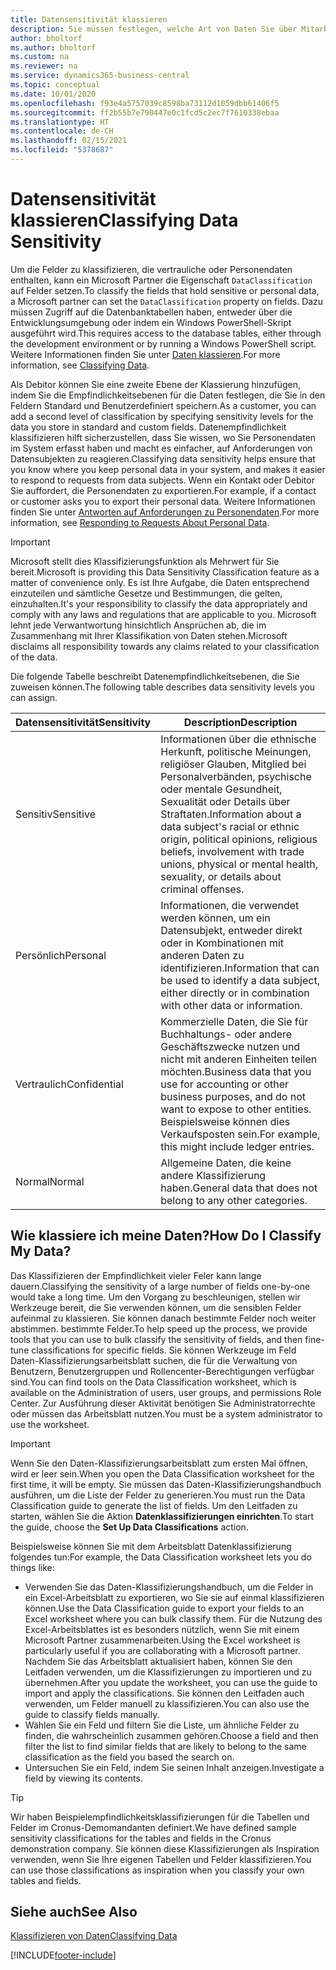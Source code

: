 ```yaml
---
title: Datensensitivität klassieren
description: Sie müssen festlegen, welche Art von Daten Sie über Mitarbeiter speichern, sodass Sie sich auf Datensubjektanforderungen reagieren können.
author: bholtorf
ms.author: bholtorf
ms.custom: na
ms.reviewer: na
ms.service: dynamics365-business-central
ms.topic: conceptual
ms.date: 10/01/2020
ms.openlocfilehash: f93e4a5757039c8598ba73112d1059dbb61406f5
ms.sourcegitcommit: ff2b55b7e790447e0c1fcd5c2ec7f7610338ebaa
ms.translationtype: HT
ms.contentlocale: de-CH
ms.lasthandoff: 02/15/2021
ms.locfileid: "5378687"
---
```

# <a name="classifying-data-sensitivity"></a><span data-ttu-id="172ca-103">Datensensitivität klassieren</span><span class="sxs-lookup"><span data-stu-id="172ca-103">Classifying Data Sensitivity</span></span>
<span data-ttu-id="172ca-104">Um die Felder zu klassifizieren, die vertrauliche oder Personendaten enthalten, kann ein Microsoft Partner die Eigenschaft ```DataClassification``` auf Felder setzen.</span><span class="sxs-lookup"><span data-stu-id="172ca-104">To classify the fields that hold sensitive or personal data, a Microsoft partner can set the ```DataClassification``` property on fields.</span></span> <span data-ttu-id="172ca-105">Dazu müssen Zugriff auf die Datenbanktabellen haben, entweder über die Entwicklungsumgebung oder indem ein Windows PowerShell-Skript ausgeführt wird.</span><span class="sxs-lookup"><span data-stu-id="172ca-105">This requires access to the database tables, either through the development environment or by running a Windows PowerShell script.</span></span> <span data-ttu-id="172ca-106">Weitere Informationen finden Sie unter [Daten klassieren](/dynamics365/business-central/dev-itpro/developer/devenv-classifying-data).</span><span class="sxs-lookup"><span data-stu-id="172ca-106">For more information, see [Classifying Data](/dynamics365/business-central/dev-itpro/developer/devenv-classifying-data).</span></span>  

<span data-ttu-id="172ca-107">Als Debitor können Sie eine zweite Ebene der Klassierung hinzufügen, indem Sie die Empfindlichkeitsebenen für die Daten festlegen, die Sie in den Feldern Standard und Benutzerdefiniert speichern.</span><span class="sxs-lookup"><span data-stu-id="172ca-107">As a customer, you can add a second level of classification by specifying sensitivity levels for the data you store in standard and custom fields.</span></span> <span data-ttu-id="172ca-108">Datenempfindlichkeit klassifizieren hilft sicherzustellen, dass Sie wissen, wo Sie Personendaten im System erfasst haben und macht es einfacher, auf Anforderungen von Datensubjekten zu reagieren.</span><span class="sxs-lookup"><span data-stu-id="172ca-108">Classifying data sensitivity helps ensure that you know where you keep personal data in your system, and makes it easier to respond to requests from data subjects.</span></span> <span data-ttu-id="172ca-109">Wenn ein Kontakt oder Debitor Sie auffordert, die Personendaten zu exportieren.</span><span class="sxs-lookup"><span data-stu-id="172ca-109">For example, if a contact or customer asks you to export their personal data.</span></span> <span data-ttu-id="172ca-110">Weitere Informationen finden Sie unter [Antworten auf Anforderungen zu Personendaten](admin-responding-to-requests-about-personal-data.md).</span><span class="sxs-lookup"><span data-stu-id="172ca-110">For more information, see [Responding to Requests About Personal Data](admin-responding-to-requests-about-personal-data.md).</span></span>

> [!Important]
> <span data-ttu-id="172ca-111">Microsoft stellt dies Klassifizierungsfunktion als Mehrwert für Sie bereit.</span><span class="sxs-lookup"><span data-stu-id="172ca-111">Microsoft is providing this Data Sensitivity Classification feature as a matter of convenience only.</span></span> <span data-ttu-id="172ca-112">Es ist Ihre Aufgabe, die Daten entsprechend einzuteilen und sämtliche Gesetze und Bestimmungen, die gelten, einzuhalten.</span><span class="sxs-lookup"><span data-stu-id="172ca-112">It's your responsibility to classify the data appropriately and comply with any laws and regulations that are applicable to you.</span></span> <span data-ttu-id="172ca-113">Microsoft lehnt jede Verwantwortung hinsichtlich Ansprüchen ab, die im Zusammenhang mit Ihrer Klassifikation von Daten stehen.</span><span class="sxs-lookup"><span data-stu-id="172ca-113">Microsoft disclaims all responsibility towards any claims related to your classification of the data.</span></span>  

<span data-ttu-id="172ca-114">Die folgende Tabelle beschreibt Datenempfindlichkeitsebenen, die Sie zuweisen können.</span><span class="sxs-lookup"><span data-stu-id="172ca-114">The following table describes data sensitivity levels you can assign.</span></span>

|<span data-ttu-id="172ca-115">Datensensitivität</span><span class="sxs-lookup"><span data-stu-id="172ca-115">Sensitivity</span></span>|<span data-ttu-id="172ca-116">Description</span><span class="sxs-lookup"><span data-stu-id="172ca-116">Description</span></span>|
|----|----|
|<span data-ttu-id="172ca-117">Sensitiv</span><span class="sxs-lookup"><span data-stu-id="172ca-117">Sensitive</span></span> | <span data-ttu-id="172ca-118">Informationen über die ethnische Herkunft, politische Meinungen, religiöser Glauben, Mitglied bei Personalverbänden, psychische oder mentale Gesundheit, Sexualität oder Details über Straftaten.</span><span class="sxs-lookup"><span data-stu-id="172ca-118">Information about a data subject's racial or ethnic origin, political opinions, religious beliefs, involvement with trade unions, physical or mental health, sexuality, or details about criminal offenses.</span></span> |
|<span data-ttu-id="172ca-119">Persönlich</span><span class="sxs-lookup"><span data-stu-id="172ca-119">Personal</span></span> | <span data-ttu-id="172ca-120">Informationen, die verwendet werden können, um ein Datensubjekt, entweder direkt oder in Kombinationen mit anderen Daten zu identifizieren.</span><span class="sxs-lookup"><span data-stu-id="172ca-120">Information that can be used to identify a data subject, either directly or in combination with other data or information.</span></span>|
|<span data-ttu-id="172ca-121">Vertraulich</span><span class="sxs-lookup"><span data-stu-id="172ca-121">Confidential</span></span> | <span data-ttu-id="172ca-122">Kommerzielle Daten, die Sie für Buchhaltungs- oder andere Geschäftszwecke nutzen und nicht mit anderen Einheiten teilen möchten.</span><span class="sxs-lookup"><span data-stu-id="172ca-122">Business data that you use for accounting or other business purposes, and do not want to expose to other entities.</span></span> <span data-ttu-id="172ca-123">Beispielsweise können dies Verkaufsposten sein.</span><span class="sxs-lookup"><span data-stu-id="172ca-123">For example, this might include ledger entries.</span></span>|
|<span data-ttu-id="172ca-124">Normal</span><span class="sxs-lookup"><span data-stu-id="172ca-124">Normal</span></span> | <span data-ttu-id="172ca-125">Allgemeine Daten, die keine andere Klassifizierung haben.</span><span class="sxs-lookup"><span data-stu-id="172ca-125">General data that does not belong to any other categories.</span></span>|

## <a name="how-do-i-classify-my-data"></a><span data-ttu-id="172ca-126">Wie klassiere ich meine Daten?</span><span class="sxs-lookup"><span data-stu-id="172ca-126">How Do I Classify My Data?</span></span>
<span data-ttu-id="172ca-127">Das Klassifizieren der Empfindlichkeit vieler Feler kann lange dauern.</span><span class="sxs-lookup"><span data-stu-id="172ca-127">Classifying the sensitivity of a large number of fields one-by-one would take a long time.</span></span> <span data-ttu-id="172ca-128">Um den Vorgang zu beschleunigen, stellen wir Werkzeuge bereit, die Sie verwenden können, um die sensiblen Felder aufeinmal zu klassieren. Sie können danach bestimmte Felder noch weiter abstimmen. bestimmte Felder.</span><span class="sxs-lookup"><span data-stu-id="172ca-128">To help speed up the process, we provide tools that you can use to bulk classify the sensitivity of fields, and then fine-tune classifications for specific fields.</span></span> <span data-ttu-id="172ca-129">Sie können Werkzeuge im Feld Daten-Klassifizierungsarbeitsblatt suchen, die für die Verwaltung von Benutzern, Benutzergruppen und Rollencenter-Berechtigungen verfügbar sind.</span><span class="sxs-lookup"><span data-stu-id="172ca-129">You can find tools on the Data Classification worksheet, which is available on the Administration of users, user groups, and permissions Role Center.</span></span> <span data-ttu-id="172ca-130">Zur Ausführung dieser Aktivität benötigen Sie Administratorrechte oder müssen das Arbeitsblatt nutzen.</span><span class="sxs-lookup"><span data-stu-id="172ca-130">You must be a system administrator to use the worksheet.</span></span>

> [!Important]
> <span data-ttu-id="172ca-131">Wenn Sie den Daten-Klassifizierungsarbeitsblatt zum ersten Mal öffnen, wird er leer sein.</span><span class="sxs-lookup"><span data-stu-id="172ca-131">When you open the Data Classification worksheet for the first time, it will be empty.</span></span> <span data-ttu-id="172ca-132">Sie müssen das Daten-Klassifizierungshandbuch ausführen, um die Liste der Felder zu generieren.</span><span class="sxs-lookup"><span data-stu-id="172ca-132">You must run the Data Classification guide to generate the list of fields.</span></span> <span data-ttu-id="172ca-133">Um den Leitfaden zu starten, wählen Sie die Aktion **Datenklassifizierungen einrichten**.</span><span class="sxs-lookup"><span data-stu-id="172ca-133">To start the guide, choose the **Set Up Data Classifications** action.</span></span>

<span data-ttu-id="172ca-134">Beispielsweise können Sie mit dem Arbeitsblatt Datenklassifizierung folgendes tun:</span><span class="sxs-lookup"><span data-stu-id="172ca-134">For example, the Data Classification worksheet lets you do things like:</span></span>  

* <span data-ttu-id="172ca-135">Verwenden Sie das Daten-Klassifizierungshandbuch, um die Felder in ein Excel-Arbeitsblatt zu exportieren, wo Sie sie auf einmal klassifizieren können.</span><span class="sxs-lookup"><span data-stu-id="172ca-135">Use the Data Classification guide to export your fields to an Excel worksheet where you can bulk classify them.</span></span> <span data-ttu-id="172ca-136">Für die Nutzung des Excel-Arbeitsblattes ist es besonders nützlich, wenn Sie mit einem Microsoft Partner zusammenarbeiten.</span><span class="sxs-lookup"><span data-stu-id="172ca-136">Using the Excel worksheet is particularly useful if you are collaborating with a Microsoft partner.</span></span> <span data-ttu-id="172ca-137">Nachdem Sie das Arbeitsblatt aktualisiert haben, können Sie den Leitfaden verwenden, um die Klassifizierungen zu importieren und zu übernehmen.</span><span class="sxs-lookup"><span data-stu-id="172ca-137">After you update the worksheet, you can use the guide to import and apply the classifications.</span></span> <span data-ttu-id="172ca-138">Sie können den Leitfaden auch verwenden, um Felder manuell zu klassifizieren.</span><span class="sxs-lookup"><span data-stu-id="172ca-138">You can also use the guide to classify fields manually.</span></span>  
* <span data-ttu-id="172ca-139">Wählen Sie ein Feld und filtern Sie die Liste, um ähnliche Felder zu finden, die wahrscheinlich zusammen gehören.</span><span class="sxs-lookup"><span data-stu-id="172ca-139">Choose a field and then filter the list to find similar fields that are likely to belong to the same classification as the field you based the search on.</span></span>  
* <span data-ttu-id="172ca-140">Untersuchen Sie ein Feld, indem Sie seinen Inhalt anzeigen.</span><span class="sxs-lookup"><span data-stu-id="172ca-140">Investigate a field by viewing its contents.</span></span>  

> [!Tip]
> <span data-ttu-id="172ca-141">Wir haben Beispielempfindlichkeitsklassifizierungen für die Tabellen und Felder im Cronus-Demomandanten definiert.</span><span class="sxs-lookup"><span data-stu-id="172ca-141">We have defined sample sensitivity classifications for the tables and fields in the Cronus demonstration company.</span></span> <span data-ttu-id="172ca-142">Sie können diese Klassifizierungen als Inspiration verwenden, wenn Sie Ihre eigenen Tabellen und Felder klassifizieren.</span><span class="sxs-lookup"><span data-stu-id="172ca-142">You can use those classifications as inspiration when you classify your own tables and fields.</span></span>

## <a name="see-also"></a><span data-ttu-id="172ca-143">Siehe auch</span><span class="sxs-lookup"><span data-stu-id="172ca-143">See Also</span></span>

[<span data-ttu-id="172ca-144">Klassifizieren von Daten</span><span class="sxs-lookup"><span data-stu-id="172ca-144">Classifying Data</span></span>](/dynamics365/business-central/dev-itpro/developer/devenv-classifying-data)  


[!INCLUDE[footer-include](includes/footer-banner.md)]